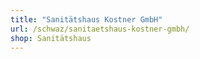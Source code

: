 ```yaml
---
title: "Sanitätshaus Kostner GmbH"
url: /schwaz/sanitaetshaus-kostner-gmbh/
shop: Sanitätshaus
---
```

